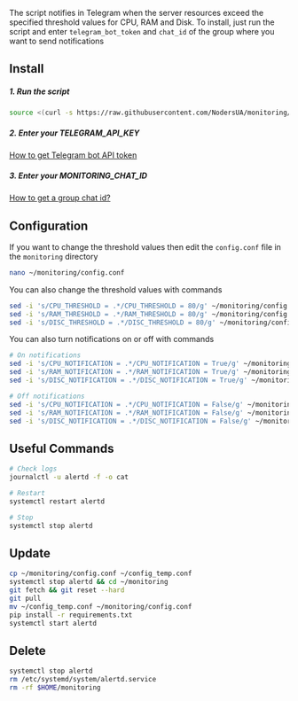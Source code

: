 The script notifies in Telegram when the server resources exceed the specified threshold values ​​for CPU, RAM and Disk. To install, just run the script and enter `telegram_bot_token` and `chat_id` of the group where you want to send notifications

## Install
##### 1. Run the script
```bash
source <(curl -s https://raw.githubusercontent.com/NodersUA/monitoring/main/setup.sh)
```

##### 2. Enter your TELEGRAM_API_KEY
[How to get Telegram bot API token](https://www.siteguarding.com/en/how-to-get-telegram-bot-api-token)

##### 3. Enter your MONITORING_CHAT_ID
[How to get a group chat id?](https://www.siteguarding.com/en/how-to-get-telegram-bot-api-token)

## Configuration
If you want to change the threshold values ​​then edit the `config.conf` file in the `monitoring` directory
```bash
nano ~/monitoring/config.conf
```

You can also change the threshold values ​​with commands
```bash
sed -i 's/CPU_THRESHOLD = .*/CPU_THRESHOLD = 80/g' ~/monitoring/config.conf
sed -i 's/RAM_THRESHOLD = .*/RAM_THRESHOLD = 80/g' ~/monitoring/config.conf
sed -i 's/DISC_THRESHOLD = .*/DISC_THRESHOLD = 80/g' ~/monitoring/config.conf
```

You can also turn notifications on or off with commands
```bash
# On notifications
sed -i 's/CPU_NOTIFICATION = .*/CPU_NOTIFICATION = True/g' ~/monitoring/config.conf
sed -i 's/RAM_NOTIFICATION = .*/RAM_NOTIFICATION = True/g' ~/monitoring/config.conf
sed -i 's/DISC_NOTIFICATION = .*/DISC_NOTIFICATION = True/g' ~/monitoring/config.conf

# Off notifications
sed -i 's/CPU_NOTIFICATION = .*/CPU_NOTIFICATION = False/g' ~/monitoring/config.conf
sed -i 's/RAM_NOTIFICATION = .*/RAM_NOTIFICATION = False/g' ~/monitoring/config.conf
sed -i 's/DISC_NOTIFICATION = .*/DISC_NOTIFICATION = False/g' ~/monitoring/config.conf
```

## Useful Commands
```bash
# Check logs
journalctl -u alertd -f -o cat
```
```bash
# Restart
systemctl restart alertd
```
```bash
# Stop
systemctl stop alertd
```

## Update
```bash
cp ~/monitoring/config.conf ~/config_temp.conf
systemctl stop alertd && cd ~/monitoring
git fetch && git reset --hard
git pull
mv ~/config_temp.conf ~/monitoring/config.conf
pip install -r requirements.txt
systemctl start alertd
```

## Delete
```bash
systemctl stop alertd
rm /etc/systemd/system/alertd.service
rm -rf $HOME/monitoring
```
